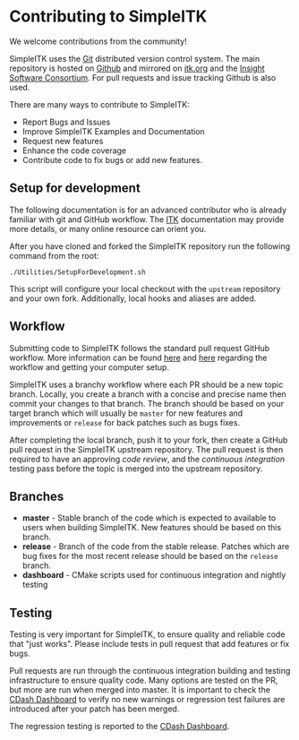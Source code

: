 # Contributing to SimpleITK

We welcome contributions from the community!

SimpleITK uses the [Git](http://git-scm.com/) distributed version control system. The main repository is hosted on [Github](https://github.com/SimpleITK/SimpleITK.git) and mirrored on [itk.org](https://itk.org/SimpleITK.git) and the [Insight Software Consortium](https://github.com/InsightSoftwareConsortium/SimpleITK). For pull requests and issue tracking  Github is also used.

There are many ways to contribute to SimpleITK:
 - Report Bugs and Issues
 - Improve SimpleITK Examples and Documentation
 - Request new features
 - Enhance the code coverage
 - Contribute code to fix bugs or add new features.

## Setup for development

The following documentation is for an advanced contributor who is already familiar with git and GitHub workflow. The [ITK](https://github.com/InsightSoftwareConsortium/ITK) documentation may provide more details, or many online resource can orient you.

After you have cloned and forked the SimpleITK repository run the following command from the root:
```
./Utilities/SetupForDevelopment.sh
```

This script will configure your local checkout with the `upstream` repository and your own fork. Additionally, local hooks and aliases are added.

## Workflow

Submitting code to SimpleITK follows the standard pull request GitHub workflow. More information can be found [here](https://guides.github.com/activities/forking/) and [here](https://guides.github.com/introduction/flow/) regarding the workflow and getting your computer setup.

SimpleITK uses a branchy workflow where each PR should be a new topic branch. Locally, you create a branch with a concise and precise name then commit your changes to that branch. The branch should be based on your target branch which will usually be `master` for new features and improvements or `release` for back patches such as bugs fixes.

After completing the local branch, push it to your fork, then create a GitHub pull request in the SimpleITK upstream repository. The pull request is then required to have an approving *code review*, and the *continuous integration* testing pass before the topic is merged into the upstream repository.

## Branches

* **master** - Stable branch of the code which is expected to available to users when building SimpleITK. New features should be based on this branch.
* **release** - Branch of the code from the stable release. Patches which are bug fixes for the most recent release should be based on the `release` branch.
* **dashboard** - CMake scripts used for continuous integration and nightly testing

## Testing

Testing is very important for SimpleITK, to ensure quality and reliable code that "just works". Please include tests in pull request that add features or fix bugs.

Pull requests are run through the continuous integration building and
testing infrastructure to ensure quality code. Many options are tested
on the PR, but more are run when merged into master. It is important
to check the [CDash Dashboard](https://open.cdash.org/index.php?project=SimpleITK) to verify no new warnings or regression test failures are introduced after your patch has been merged.

The regression testing is reported to the [CDash Dashboard](https://open.cdash.org/index.php?project=SimpleITK).
